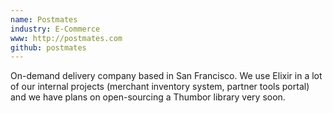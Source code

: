 ```yaml
---
name: Postmates
industry: E-Commerce
www: http://postmates.com
github: postmates
---
```

On-demand delivery company based in San Francisco. We use Elixir in a lot of our internal projects (merchant inventory system, partner tools portal) and we have plans on open-sourcing a Thumbor library very soon.
